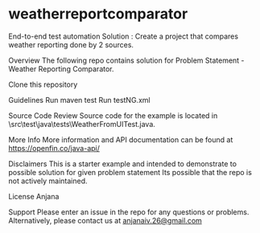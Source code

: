 # weatherreportcomparator
End-to-end test automation Solution : Create a project that compares weather reporting done by 2 sources. 

Overview
The following repo contains solution for Problem Statement - Weather Reporting Comparator.

Clone this repository

Guidelines
Run maven test
Run testNG.xml

Source Code Review
Source code for the example is located in \src\test\java\tests\WeatherFromUITest.java.

More Info
More information and API documentation can be found at https://openfin.co/java-api/

Disclaimers
This is a starter example and intended to demonstrate to possible solution for given problem statement
Its possible that the repo is not actively maintained.

License
Anjana


Support
Please enter an issue in the repo for any questions or problems.
Alternatively, please contact us at anjanaiv.26@gmail.com
